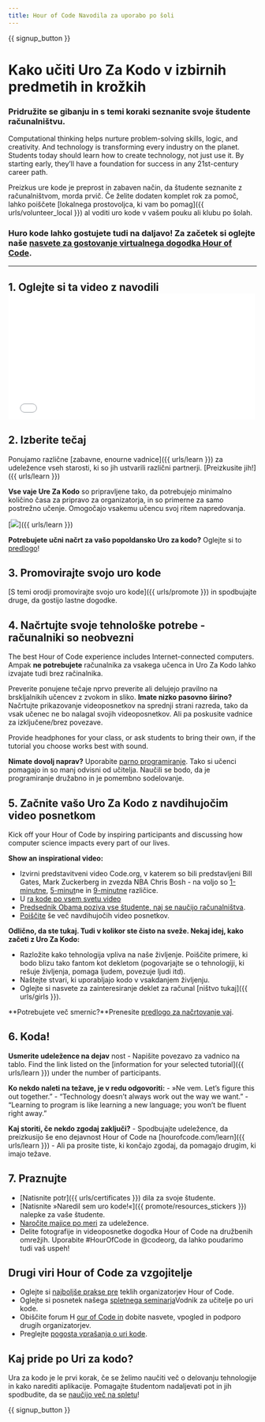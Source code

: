 ```yaml
---
title: Hour of Code Navodila za uporabo po šoli
---
```


{{ signup_button }}

# Kako učiti Uro Za Kodo v izbirnih predmetih in krožkih

### Pridružite se gibanju in s temi koraki seznanite svoje študente računalništvu.

Computational thinking helps nurture problem-solving skills, logic, and creativity. And technology is transforming every industry on the planet. Students today should learn how to create technology, not just use it. By starting early, they’ll have a foundation for success in any 21st-century career path.

Preizkus ure kode je preprost in zabaven način, da študente seznanite z računalništvom, morda prvič. Če želite dodaten komplet rok za pomoč, lahko poiščete [lokalnega prostovoljca, ki vam bo pomag]({{ urls/volunteer_local }}) al voditi uro kode v vašem pouku ali klubu po šolah.

### Huro kode lahko gostujete tudi na daljavo! Za začetek si oglejte naše [nasvete za gostovanje virtualnega dogodka Hour of Code](https://hourofcode.com/us/how-to/virtual).

* * *

## 1. Oglejte si ta video z navodili <iframe width="500" height="255" src="//www.youtube.com/embed/SrnvvWDm73k" frameborder="0" allowfullscreen></iframe> 

## 2. Izberite tečaj

Ponujamo različne [zabavne, enourne vadnice]({{ urls/learn }}) za udeležence vseh starosti, ki so jih ustvarili različni partnerji. [Preizkusite jih!]({{ urls/learn }})

**Vse vaje Ure Za Kodo** so pripravljene tako, da potrebujejo minimalno količino časa za pripravo za organizatorja, in so primerne za samo postrežno učenje. Omogočajo vsakemu učencu svoj ritem napredovanja.

[![](/images/fit-700/tutorials.png)]({{ urls/learn }})

**Potrebujete učni načrt za vašo popoldansko Uro za kodo?** Oglejte si to [predlogo](/files/AfterschoolEducatorLessonPlanOutline.docx)!

## 3. Promovirajte svojo uro kode

[S temi orodji promovirajte svojo uro kode]({{ urls/promote }}) in spodbujajte druge, da gostijo lastne dogodke.

## 4. Načrtujte svoje tehnološke potrebe - računalniki so neobvezni

The best Hour of Code experience includes Internet-connected computers. Ampak **ne potrebujete** računalnika za vsakega učenca in Uro Za Kodo lahko izvajate tudi brez račinalnika.

Preverite ponujene tečaje nprvo preverite ali delujejo pravilno na brskljalnikih učencev z zvokom in sliko. **Imate nizko pasovno širino?** Načrtujte prikazovanje videoposnetkov na sprednji strani razreda, tako da vsak učenec ne bo nalagal svojih videoposnetkov. Ali pa poskusite vadnice za izključene/brez povezave.

Provide headphones for your class, or ask students to bring their own, if the tutorial you choose works best with sound.

**Nimate dovolj naprav?** Uporabite [parno programiranje](https://www.youtube.com/watch?v=vgkahOzFH2Q). Tako si učenci pomagajo in so manj odvisni od učitelja. Naučili se bodo, da je programiranje družabno in je pomembno sodelovanje.

## 5. Začnite vašo Uro Za Kodo z navdihujočim video posnetkom

Kick off your Hour of Code by inspiring participants and discussing how computer science impacts every part of our lives.

**Show an inspirational video:**

- Izvirni predstavitveni video Code.org, v katerem so bili predstavljeni Bill Gates, Mark Zuckerberg in zvezda NBA Chris Bosh - na voljo so [1-minutne](https://www.youtube.com/watch?v=qYZF6oIZtfc), [5-minut](https://www.youtube.com/watch?v=nKIu9yen5nc)ne in [9-minutne](https://www.youtube.com/watch?v=dU1xS07N-FA) različice.
- U [ra kode po vsem svetu video](https://www.youtube.com/watch?v=KsOIlDT145A)
- [Predsednik Obama poziva vse študente, naj se naučijo računalništva](https://www.youtube.com/watch?v=6XvmhE1J9PY).
- [Poiščite](https://www.youtube.com/playlist?list=PLzdnOPI1iJNfpD8i4Sx7U0y2MccnrNZuP) še več navdihujočih video posnetkov.

**Odlično, da ste tukaj. Tudi v kolikor ste čisto na sveže. Nekaj idej, kako začeti z Uro Za Kodo:**

- Razložite kako tehnologija vpliva na naše življenje. Poiščite primere, ki bodo blizu tako fantom kot dekletom (pogovarjajte se o tehnologiji, ki rešuje življenja, pomaga ljudem, povezuje ljudi itd).
- Naštejte stvari, ki uporabljajo kodo v vsakdanjem življenju.
- Oglejte si nasvete za zainteresiranje deklet za računal [ništvo tukaj]({{ urls/girls }}).

**Potrebujete več smernic?**Prenesite [predlogo za načrtovanje vaj](/files/AfterschoolEducatorLessonPlanOutline.docx).

## 6. Koda!

**Usmerite udeležence na dejav** nost - Napišite povezavo za vadnico na tablo. Find the link listed on the [information for your selected tutorial]({{ urls/learn }}) under the number of participants.

**Ko nekdo naleti na težave, je v redu odgovoriti:** - »Ne vem. Let’s figure this out together.” - “Technology doesn’t always work out the way we want.” - “Learning to program is like learning a new language; you won’t be fluent right away.”

**Kaj storiti, če nekdo zgodaj zaključi?** - Spodbujajte udeležence, da preizkusijo še eno dejavnost Hour of Code na [hourofcode.com/learn]({{ urls/learn }}) - Ali pa prosite tiste, ki končajo zgodaj, da pomagajo drugim, ki imajo težave.

## 7. Praznujte

- [Natisnite potr]({{ urls/certificates }}) dila za svoje študente.
- [Natisnite »Naredil sem uro kode!«]({{ promote/resources_stickers }}) nalepke za vaše študente.
- [Naročite majice po meri](https://www.amazon.com/stores/Code/page/8557B2A6-EBF2-4C9F-95C5-C3256FBA0220?ref_=ast_bln) za udeležence.
- Delite fotografije in videoposnetke dogodka Hour of Code na družbenih omrežjih. Uporabite #HourOfCode in @codeorg, da lahko poudarimo tudi vaš uspeh!

## Drugi viri Hour of Code za vzgojitelje

- Oglejte si [najboljše prakse pre](http://www.slideshare.net/TeachCode/hour-of-code-best-practices-for-successful-educators-51273466) teklih organizatorjev Hour of Code.
- Oglejte si posnetek našega [spletnega seminarja](https://youtu.be/EJeMeSW2-Mw)Vodnik za učitelje po uri kode.
- Obiščite forum H [our of Code in](http://forum.code.org/c/plc/hour-of-code) dobite nasvete, vpogled in podporo drugih organizatorjev.
- Preglejte [pogosta vprašanja o uri kode](https://support.code.org/hc/en-us/categories/200147083-Hour-of-Code).

## Kaj pride po Uri za kodo?

Ura za kodo je le prvi korak, če se želimo naučiti več o delovanju tehnologije in kako narediti aplikacije. Pomagajte študentom nadaljevati pot in jih spodbudite, da se [naučijo več na spletu](/beyond)!

{{ signup_button }}
